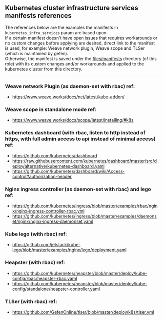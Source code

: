 ## Kubernetes cluster infrastructure services manifests references
The references below are the examples the manifests in ```kubernetes_infra_services``` param are based upon.\
If a certain manifest doesn't have open issues that requires workarounds or no custom changes before applying are desired, direct link to the manifest is used, for example: Weave network plugin, Weave scope and TLSer (which is maintained by gefen).\
Otherwise, the manifest is saved under the [files/manifests] directory (of this role) with its custom changes and/or workarounds and applied to the kubernetes cluster from this directory.

---
### Weave network Plugin (as daemon-set with rbac) ref:
- https://www.weave.works/docs/net/latest/kube-addon/

### Weave scope in standalone mode ref:
- https://www.weave.works/docs/scope/latest/installing/#k8s

### Kubernetes dashboard (with rbac, listen to http instead of https, with full admin access to api instead of minimal access) ref:
- https://github.com/kubernetes/dashboard
- https://raw.githubusercontent.com/kubernetes/dashboard/master/src/deploy/alternative/kubernetes-dashboard.yaml
- https://github.com/kubernetes/dashboard/wiki/Access-control#authorization-header

### Nginx ingress controller (as daemon-set with rbac) and lego ref:
- https://github.com/kubernetes/ingress/blob/master/examples/rbac/nginx/nginx-ingress-controller-rbac.yml
- https://github.com/kubernetes/ingress/blob/master/examples/daemonset/nginx/nginx-ingress-daemonset.yaml

### Kube lego (with rbac) ref:
- https://github.com/jetstack/kube-lego/blob/master/examples/nginx/lego/deployment.yaml

### Heapster (with rbac) ref:
- https://github.com/kubernetes/heapster/blob/master/deploy/kube-config/rbac/heapster-rbac.yaml
- https://github.com/kubernetes/heapster/blob/master/deploy/kube-config/standalone/heapster-controller.yaml

### TLSer (with rbac) ref: 
- https://github.com/GefenOnline/tlser/blob/master/deploy/k8s/tlser.yml


[files/manifests]:../files/manifests

